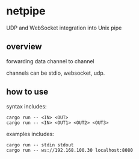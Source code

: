 # netpipe
UDP and WebSocket integration into Unix pipe

## overview

forwarding data channel <IN> to channel <OUT>

channels can be stdio, websocket, udp.


## how to use

syntax includes:
```
cargo run -- <IN> <OUT>
cargo run -- <IN> <OUT1> <OUT2> <OUT3>

```

examples includes: 
```
cargo run -- stdin stdout
cargo run -- ws://192.168.100.30 localhost:8080
```
